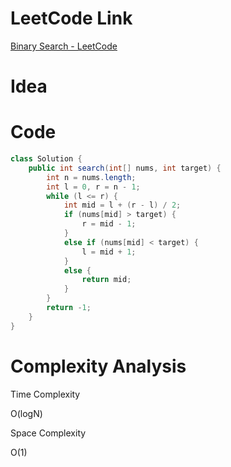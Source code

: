 # LeetCode Link

[Binary Search - LeetCode](https://leetcode.com/problems/binary-search/)

# Idea


# Code

```java
class Solution {
    public int search(int[] nums, int target) {
        int n = nums.length;
        int l = 0, r = n - 1;
        while (l <= r) {
            int mid = l + (r - l) / 2;
            if (nums[mid] > target) {
                r = mid - 1;
            }
            else if (nums[mid] < target) {
                l = mid + 1;
            }
            else {
                return mid;
            }
        }
        return -1;
    }
}
```

# Complexity Analysis

Time Complexity

O(logN)

Space Complexity

O(1)
